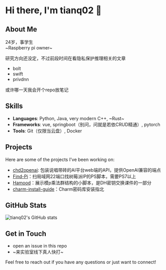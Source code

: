 # Hi there, I'm tianq02 👋

## About Me
24岁，事学生  
~Raspberry pi owner~

研究方向还没定，不过前段时间在看隐私保护推理相关的文章
 - bolt
 - swift
 - privdnn

或许哪一天我会开个repo放笔记

## Skills
- **Languages**: Python, Java, very modern C++, ~Rust~
- **Frameworks**: vue, springboot（别问，问就是若依CRUD精通）, pytorch
- **Tools**: Git（仅限当云盘）, Docker

## Projects
Here are some of the projects I've been working on:
- [chd2openai](https://github.com/tianq02/chd2openai): 包装说唱带砖的AI平台web端的API，提供OpenAI兼容的端点
- [Find-Pi](https://github.com/tianq02/FindPi)：扫局域网22端口找树莓派IP的PS脚本，需要PS7以上
- [Hamood](https://github.com/tianq02/hamood)：展示模p乘法群结构的小脚本，是DH密钥交换课件的一部分
- [charm-install-guide](https://github.com/tianq02/charm-install-guide)：Charm密码库安装指北

## GitHub Stats
![tianq02's GitHub stats](https://github-readme-stats.vercel.app/api?username=tianq02&show_icons=true)

## Get in Touch
- open an issue in this repo
- ~来实验室线下真人快打~

Feel free to reach out if you have any questions or just want to connect!
